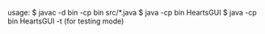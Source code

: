 usage: 
$ javac -d bin -cp bin src/*.java 
$ java -cp bin HeartsGUI <player name>
$ java -cp bin HeartsGUI <player name> -t (for testing mode)
